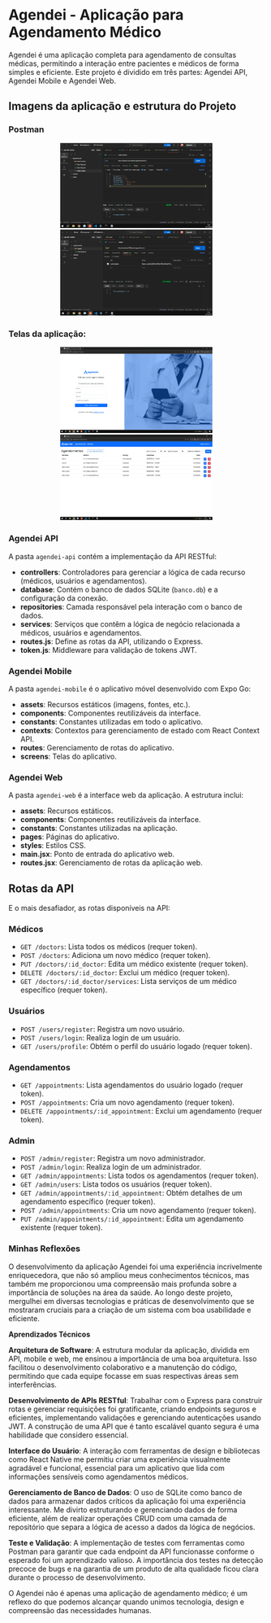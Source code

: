 # Agendei - Aplicação para Agendamento Médico

Agendei é uma aplicação completa para agendamento de consultas médicas, permitindo a interação entre pacientes e médicos de forma simples e eficiente. Este projeto é dividido em três partes: Agendei API, Agendei Mobile e Agendei Web.

## Imagens da aplicação e estrutura do Projeto

### Postman

<div align="center">
    <img src="images/editadmin.jpeg" alt="Postman Edit Admin" width="300"/>
    <img src="images/inserir.jpeg" alt="Postman Inserir" width="300"/>
</div>

### Telas da aplicação: 
<div align="center">
    <img src="images/criarconta.png" alt="Tela de Criar Conta" width="300"/>
    <img src="images/appointments.jpeg" alt="Tela de Agendamento" width="300"/>
</div>


### Agendei API

A pasta `agendei-api` contém a implementação da API RESTful:

- **controllers**: Controladores para gerenciar a lógica de cada recurso (médicos, usuários e agendamentos).
- **database**: Contém o banco de dados SQLite (`banco.db`) e a configuração da conexão.
- **repositories**: Camada responsável pela interação com o banco de dados.
- **services**: Serviços que contêm a lógica de negócio relacionada a médicos, usuários e agendamentos.
- **routes.js**: Define as rotas da API, utilizando o Express.
- **token.js**: Middleware para validação de tokens JWT.

### Agendei Mobile

A pasta `agendei-mobile` é o aplicativo móvel desenvolvido com Expo Go:

- **assets**: Recursos estáticos (imagens, fontes, etc.).
- **components**: Componentes reutilizáveis da interface.
- **constants**: Constantes utilizadas em todo o aplicativo.
- **contexts**: Contextos para gerenciamento de estado com React Context API.
- **routes**: Gerenciamento de rotas do aplicativo.
- **screens**: Telas do aplicativo.

### Agendei Web

A pasta `agendei-web` é a interface web da aplicação. A estrutura inclui:

- **assets**: Recursos estáticos.
- **components**: Componentes reutilizáveis da interface.
- **constants**: Constantes utilizadas na aplicação.
- **pages**: Páginas do aplicativo.
- **styles**: Estilos CSS.
- **main.jsx**: Ponto de entrada do aplicativo web.
- **routes.jsx**: Gerenciamento de rotas da aplicação web.

## Rotas da API

E o mais desafiador, as rotas disponíveis na API:

### Médicos
- `GET /doctors`: Lista todos os médicos (requer token).
- `POST /doctors`: Adiciona um novo médico (requer token).
- `PUT /doctors/:id_doctor`: Edita um médico existente (requer token).
- `DELETE /doctors/:id_doctor`: Exclui um médico (requer token).
- `GET /doctors/:id_doctor/services`: Lista serviços de um médico específico (requer token).

### Usuários
- `POST /users/register`: Registra um novo usuário.
- `POST /users/login`: Realiza login de um usuário.
- `GET /users/profile`: Obtém o perfil do usuário logado (requer token).

### Agendamentos
- `GET /appointments`: Lista agendamentos do usuário logado (requer token).
- `POST /appointments`: Cria um novo agendamento (requer token).
- `DELETE /appointments/:id_appointment`: Exclui um agendamento (requer token).

### Admin
- `POST /admin/register`: Registra um novo administrador.
- `POST /admin/login`: Realiza login de um administrador.
- `GET /admin/appointments`: Lista todos os agendamentos (requer token).
- `GET /admin/users`: Lista todos os usuários (requer token).
- `GET /admin/appointments/:id_appointment`: Obtém detalhes de um agendamento específico (requer token).
- `POST /admin/appointments`: Cria um novo agendamento (requer token).
- `PUT /admin/appointments/:id_appointment`: Edita um agendamento existente (requer token).


### Minhas Reflexões

O desenvolvimento da aplicação Agendei foi uma experiência incrivelmente enriquecedora, que não só ampliou meus conhecimentos técnicos, mas também me proporcionou uma compreensão mais profunda sobre a importância de soluções na área da saúde. Ao longo deste projeto, mergulhei em diversas tecnologias e práticas de desenvolvimento que se mostraram cruciais para a criação de um sistema com boa usabilidade e eficiente.

**Aprendizados Técnicos**

**Arquitetura de Software**: A estrutura modular da aplicação, dividida em API, mobile e web, me ensinou a importância de uma boa arquitetura. Isso facilitou o desenvolvimento colaborativo e a manutenção do código, permitindo que cada equipe focasse em suas respectivas áreas sem interferências.

**Desenvolvimento de APIs RESTful**: Trabalhar com o Express para construir rotas e gerenciar requisições foi gratificante, criando endpoints seguros e eficientes, implementando validações e gerenciando autenticações usando JWT. A construção de uma API que é tanto escalável quanto segura é uma habilidade que considero essencial.

**Interface do Usuário**: A interação com ferramentas de design e bibliotecas como React Native me permitiu criar uma experiência visualmente agradável e funcional, essencial para um aplicativo que lida com informações sensíveis como agendamentos médicos.

**Gerenciamento de Banco de Dados**: O uso de SQLite como banco de dados para armazenar dados críticos da aplicação foi uma experiência interessante. Me divirto estruturando e gerenciando dados de forma eficiente, além de realizar operações CRUD com uma camada de repositório que separa a lógica de acesso a dados da lógica de negócios.

**Teste e Validação**: A implementação de testes com ferramentas como Postman para garantir que cada endpoint da API funcionasse conforme o esperado foi um aprendizado valioso. A importância dos testes na detecção precoce de bugs e na garantia de um produto de alta qualidade ficou clara durante o processo de desenvolvimento.

O Agendei não é apenas uma aplicação de agendamento médico; é um reflexo do que podemos alcançar quando unimos tecnologia, design e compreensão das necessidades humanas.


